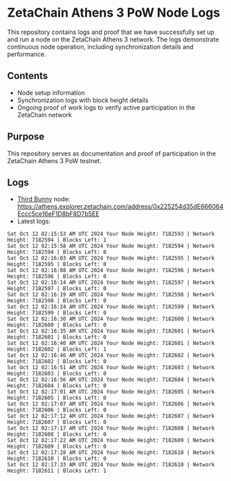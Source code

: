 # ZetaChain Athens 3 PoW Node Logs
This repository contains logs and proof that we have successfully set up and run a node on the ZetaChain Athens 3 network. The logs demonstrate continuous node operation, including synchronization details and performance.

## Contents
- Node setup information
- Synchronization logs with block height details
- Ongoing proof of work logs to verify active participation in the ZetaChain network

## Purpose
This repository serves as documentation and proof of participation in the ZetaChain Athens 3 PoW testnet.

## Logs

- [Third Bunny](https://thirdbunny.xyz/) node: https://athens.explorer.zetachain.com/address/0x225254d35dE666064Eccc5ce16eF1D8bF8D7b5EE
- Latest logs:
```
Sat Oct 12 02:15:53 AM UTC 2024 Your Node Height: 7182593 | Network Height: 7182594 | Blocks Left: 1
Sat Oct 12 02:15:58 AM UTC 2024 Your Node Height: 7182594 | Network Height: 7182594 | Blocks Left: 0
Sat Oct 12 02:16:03 AM UTC 2024 Your Node Height: 7182595 | Network Height: 7182595 | Blocks Left: 0
Sat Oct 12 02:16:08 AM UTC 2024 Your Node Height: 7182596 | Network Height: 7182596 | Blocks Left: 0
Sat Oct 12 02:16:14 AM UTC 2024 Your Node Height: 7182597 | Network Height: 7182597 | Blocks Left: 0
Sat Oct 12 02:16:19 AM UTC 2024 Your Node Height: 7182598 | Network Height: 7182598 | Blocks Left: 0
Sat Oct 12 02:16:24 AM UTC 2024 Your Node Height: 7182599 | Network Height: 7182599 | Blocks Left: 0
Sat Oct 12 02:16:30 AM UTC 2024 Your Node Height: 7182600 | Network Height: 7182600 | Blocks Left: 0
Sat Oct 12 02:16:35 AM UTC 2024 Your Node Height: 7182601 | Network Height: 7182601 | Blocks Left: 0
Sat Oct 12 02:16:40 AM UTC 2024 Your Node Height: 7182601 | Network Height: 7182602 | Blocks Left: 1
Sat Oct 12 02:16:46 AM UTC 2024 Your Node Height: 7182602 | Network Height: 7182602 | Blocks Left: 0
Sat Oct 12 02:16:51 AM UTC 2024 Your Node Height: 7182603 | Network Height: 7182603 | Blocks Left: 0
Sat Oct 12 02:16:56 AM UTC 2024 Your Node Height: 7182604 | Network Height: 7182604 | Blocks Left: 0
Sat Oct 12 02:17:01 AM UTC 2024 Your Node Height: 7182605 | Network Height: 7182605 | Blocks Left: 0
Sat Oct 12 02:17:07 AM UTC 2024 Your Node Height: 7182606 | Network Height: 7182606 | Blocks Left: 0
Sat Oct 12 02:17:12 AM UTC 2024 Your Node Height: 7182607 | Network Height: 7182607 | Blocks Left: 0
Sat Oct 12 02:17:17 AM UTC 2024 Your Node Height: 7182608 | Network Height: 7182608 | Blocks Left: 0
Sat Oct 12 02:17:22 AM UTC 2024 Your Node Height: 7182609 | Network Height: 7182609 | Blocks Left: 0
Sat Oct 12 02:17:28 AM UTC 2024 Your Node Height: 7182610 | Network Height: 7182610 | Blocks Left: 0
Sat Oct 12 02:17:33 AM UTC 2024 Your Node Height: 7182610 | Network Height: 7182611 | Blocks Left: 1
```
